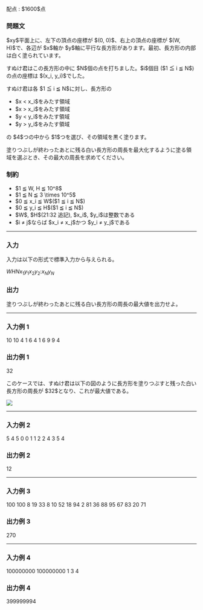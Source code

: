 
<div>

<span>

<span>

<p>
配点 : $1600$点
</p>

<div>

<section>

### **問題文**

<p>
$xy$平面上に、左下の頂点の座標が $(0, 0)$、右上の頂点の座標が $(W, H)$で、各辺が $x$軸か $y$軸に平行な長方形があります。最初、長方形の内部は白く塗られています。
</p>

<p>
すぬけ君はこの長方形の中に $N$個の点を打ちました。$i$個目 ($1 ≦ i ≦ N$) の点の座標は $(x_i, y_i)$でした。
</p>

<p>
すぬけ君は各 $1 ≦ i ≦ N$に対し、長方形の
</p>

<ul>

<li>
$x < x_i$をみたす領域
</li>

<li>
$x > x_i$をみたす領域
</li>

<li>
$y < y_i$をみたす領域
</li>

<li>
$y > y_i$をみたす領域
</li>

</ul>

<p>
の $4$つの中から $1$つを選び、その領域を黒く塗ります。
</p>

<p>
塗りつぶしが終わったあとに残る白い長方形の周長を最大化するように塗る領域を選ぶとき、その最大の周長を求めてください。
</p>

</section>

</div>

<div>

<section>

### **制約**

<ul>

<li>
$1 ≦ W, H ≦ 10^8$
</li>

<li>
$1 ≦ N ≦ 3 \times 10^5$
</li>

<li>
$0 ≦ x_i ≦ W$($1 ≦ i ≦ N$)
</li>

<li>
$0 ≦ y_i ≦ H$($1 ≦ i ≦ N$)
</li>

<li>
$W$, $H$(21:32 追記), $x_i$, $y_i$は整数である
</li>

<li>
$i ≠ j$ならば $x_i ≠ x_j$かつ $y_i ≠ y_j$である
</li>

</ul>

</section>

</div>

---

<div>

<div>

<section>

### **入力**

<p>
入力は以下の形式で標準入力から与えられる。
</p>

<div>

$W$$H$$N$$x_1$$y_1$$x_2$$y_2$$:$$x_N$$y_N$
</div>

</section>

</div>

<div>

<section>

### **出力**

<p>
塗りつぶしが終わったあとに残る白い長方形の周長の最大値を出力せよ。
</p>

</section>

</div>

</div>

---

<div>

<section>

### **入力例 1**

<div>

10 10 4
1 6
4 1
6 9
9 4

</div>

</section>

</div>

<div>

<section>

### **出力例 1**

<div>

32

</div>

<p>
このケースでは、すぬけ君は以下の図のように長方形を塗りつぶすと残った白い長方形の周長が $32$となり、これが最大値である。
</p>

<div>

<img src="https://atcoder.jp/img/arc063/842bb3939c9721d978d4e122b0bfff55.png">

</img>

</div>

</section>

</div>

---

<div>

<section>

### **入力例 2**

<div>

5 4 5
0 0
1 1
2 2
4 3
5 4

</div>

</section>

</div>

<div>

<section>

### **出力例 2**

<div>

12

</div>

</section>

</div>

---

<div>

<section>

### **入力例 3**

<div>

100 100 8
19 33
8 10
52 18
94 2
81 36
88 95
67 83
20 71

</div>

</section>

</div>

<div>

<section>

### **出力例 3**

<div>

270

</div>

</section>

</div>

---

<div>

<section>

### **入力例 4**

<div>

100000000 100000000 1
3 4

</div>

</section>

</div>

<div>

<section>

### **出力例 4**

<div>

399999994

</div>

</section>

</div>

</span>

</span>

</div>
